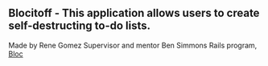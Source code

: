 ## Blocitoff - This application allows users to create self-destructing to-do lists.

Made by Rene Gomez
Supervisor and mentor Ben Simmons
Rails program, [Bloc](http://bloc.io)
